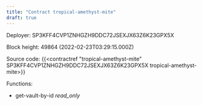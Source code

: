 ```yaml
---
title: "Contract tropical-amethyst-mite"
draft: true
---
```

Deployer: SP3KFF4CVP1ZNHGZH9DDC72JSEXJX63Z6K23GPX5X


 



Block height: 49864 (2022-02-23T03:29:15.000Z)

Source code: {{<contractref "tropical-amethyst-mite" SP3KFF4CVP1ZNHGZH9DDC72JSEXJX63Z6K23GPX5X tropical-amethyst-mite>}}

Functions:

* get-vault-by-id _read_only_
